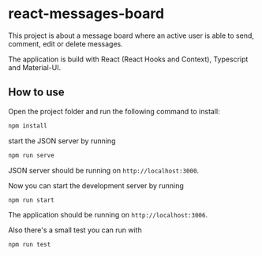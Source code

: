 # react-messages-board

This project is about a message board where an active user is able to send, comment, edit or delete messages.

The application is build with React (React Hooks and Context), Typescript and Material-UI.

## How to use

Open the project folder and run the following command to install:

```bash
npm install
```

start the JSON server by running

```bash
npm run serve
```

JSON server should be running on `http://localhost:3000`.

Now you can start the development server by running

```bash
npm run start
```

The application should be running on `http://localhost:3006`.

Also there's a small test you can run with

```bash
npm run test
```
